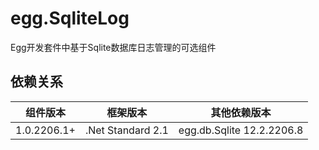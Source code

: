 # egg.SqliteLog

Egg开发套件中基于Sqlite数据库日志管理的可选组件

## 依赖关系

| 组件版本 | 框架版本 | 其他依赖版本 | 
| ---- | ----- | ---- |
| 1.0.2206.1+ | .Net Standard 2.1 | egg.db.Sqlite 12.2.2206.8 |